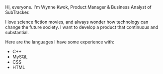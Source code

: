 Hi, everyone. I'm Wynne Kwok, Product Manager & Business Analyst of SubTracker.

I love science fiction movies, and always wonder how technology can change the future society. I want to develop a product that continuous and substantial. 

Here are the languages I have some experience with:

* C++
* MySQL
* CSS
* HTML
